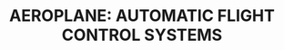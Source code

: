 ---
learningObjectiveId: "022.06"
parentId: "022"
title: "AEROPLANE: AUTOMATIC FLIGHT CONTROL SYSTEMS"
---